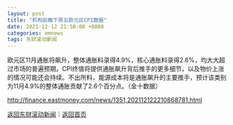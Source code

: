 ```yaml
---
layout: post
title: "机构前瞻下周五欧元区CPI数据"
date: 2021-12-12 21:50:08 +0800
categories: emnews
tags: 东财滚动新闻
---
```


欧元区11月通胀将飙升，整体通胀料录得4.9%，核心通胀料录得2.6%，均大大超过市场的普遍预期。CPI终值将提供通胀飙升背后推手的更多细节，以及物价上涨的情况可能还会持续。不出所料，能源成本将是通胀飙升的主要推手，预计该类别为11月4.9%的整体通胀贡献了2.6个百分点。（金十数据）

<http://finance.eastmoney.com/news/1351,202112122210868781.html>

[返回东财滚动新闻](//finews.withounder.com/emnews/)｜[返回首页](//finews.withounder.com/)